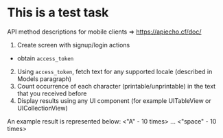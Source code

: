 # This is a test task

API method descriptions for mobile clients => https://apiecho.cf/doc/
 
1. Create screen with signup/login actions
  - obtain `access_token`
2. Using `access_token`, fetch text for any supported locale (described in Models paragraph)
3. Count occurrence of each character (printable/unprintable) in the text that you received before
4. Display results using any UI component (for example UITableView or UICollectionView)

An example result is represented below:
<"A" - 10 times>
...
<"space" - 10 times>
